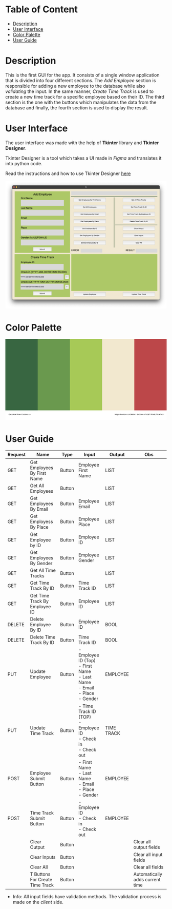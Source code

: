 # Table of Content

- [Description](#description)
- [User Interface](#user-interface--python-)
- [Color Palette](#color-palette)
- [User Guide](#user-guide)

# Description

This is the first GUI for the app. It consists of a single window application that is divided into four different
sections. The *Add Employee* section is responsible for adding a new employee to the database while also *validating*
the input. In the same manner, *Create Time Track* is used to create a new time track for a specific employee based on
their ID. The third section is the one with the buttons which manipulates the data from the database and finally, the
fourth section is used to display the result.

# User Interface

The user interface was made with the help of **Tkinter** library and **Tkinter Designer**.

Tkinter Designer is a tool which takes a UI made in *Figma* and translates it into python code.

Read the instructions and how to use Tkinter Designer [here](https://github.com/ParthJadhav/Tkinter-Designer)

![ui](../media/ui.png)

# Color Palette

![color_palette](../media/color_palette.svg)

# User Guide

| Request | Name                            | Type   | Input                                                                                     | Output     | Obs                             |
|---------|---------------------------------|--------|-------------------------------------------------------------------------------------------|------------|---------------------------------|
| GET     | Get Employees By First Name     | Button | Employee First Name                                                                       | LIST       |                                 |
| GET     | Get All Employees               | Button |                                                                                           | LIST       |                                 |
| GET     | Get Employees By Email          | Button | Employee Email                                                                            | LIST       |                                 |
| GET     | Get Employess By Place          | Button | Employee Place                                                                            | LIST       |                                 |
| GET     | Get Employee by ID              | Button | Employee ID                                                                               | LIST       |                                 |
| GET     | Get Employees By Gender         | Button | Employee Gender                                                                           | LIST       |                                 |
| GET     | Get All Time Tracks             | Button |                                                                                           | LIST       |                                 |
| GET     | Get Time Track By ID            | Button | Time Track ID                                                                             | LIST       |                                 |
| GET     | Get Time Track By Employee ID   | Button | Employee ID                                                                               | LIST       |                                 |
| DELETE  | Delete Employee By ID           | Button | Employee ID                                                                               | BOOL       |                                 |
| DELETE  | Delete Time Track By ID         | Button | Time Track ID                                                                             | BOOL       |                                 |
| PUT     | Update Employee                 | Button | - Employee ID (Top)<br/>- First Name<br/>- Last Name<br/>- Email<br/>- Place<br/>- Gender | EMPLOYEE   |                                 |
| PUT     | Update Time Track               | Button | - Time Track ID (TOP)<br/>- Employee ID<br/>- Check in<br/>- Check out                    | TIME TRACK |                                 |
| POST    | Employee Submit Button          | Button | - First Name<br/>- Last Name<br/>- Email<br/>- Place<br/>- Gender                         | EMPLOYEE   |                                 |
| POST    | Time Track Submit Button        | Button | - Employee ID<br/>- Check in<br/>- Check out                                              | EMPLOYEE   |                                 |
|         | Clear Output                    | Button |                                                                                           |            | Clear all output fields         |
|         | Clear Inputs                    | Button |                                                                                           |            | Clear all input fields          |
|         | Clear All                       | Button |                                                                                           |            | Clear all fields                |
|         | T Buttons For Create Time Track | Button |                                                                                           |            | Automatically adds current time |

- Info: All input fields have validation methods. The validation process is made on the *client* side.

